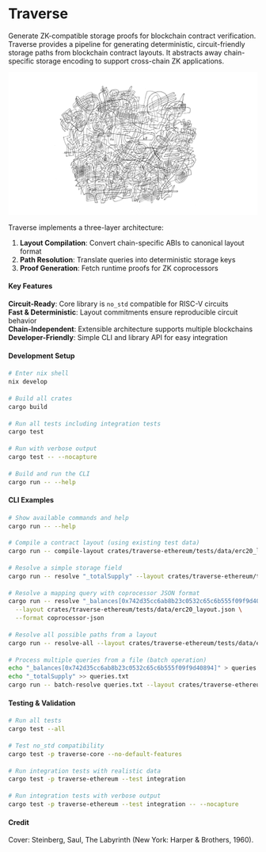 # Traverse

Generate ZK-compatible storage proofs for blockchain contract verification. Traverse provides a pipeline for generating deterministic, circuit-friendly storage paths from blockchain contract layouts. It abstracts away chain-specific storage encoding to support cross-chain ZK applications.

![](./labyrinth.png)

 Traverse implements a three-layer architecture:

1. **Layout Compilation**: Convert chain-specific ABIs to canonical layout format
2. **Path Resolution**: Translate queries into deterministic storage keys  
3. **Proof Generation**: Fetch runtime proofs for ZK coprocessors

#### Key Features

**Circuit-Ready**: Core library is `no_std` compatible for RISC-V circuits  
**Fast & Deterministic**: Layout commitments ensure reproducible circuit behavior  
**Chain-Independent**: Extensible architecture supports multiple blockchains  
**Developer-Friendly**: Simple CLI and library API for easy integration  

#### Development Setup

```bash
# Enter nix shell
nix develop

# Build all crates
cargo build

# Run all tests including integration tests
cargo test

# Run with verbose output
cargo test -- --nocapture

# Build and run the CLI
cargo run -- --help
```

#### CLI Examples

```bash
# Show available commands and help
cargo run -- --help

# Compile a contract layout (using existing test data)
cargo run -- compile-layout crates/traverse-ethereum/tests/data/erc20_layout.json

# Resolve a simple storage field
cargo run -- resolve "_totalSupply" --layout crates/traverse-ethereum/tests/data/erc20_layout.json

# Resolve a mapping query with coprocessor JSON format
cargo run -- resolve "_balances[0x742d35cc6ab8b23c0532c65c6b555f09f9d40894]" \
  --layout crates/traverse-ethereum/tests/data/erc20_layout.json \
  --format coprocessor-json

# Resolve all possible paths from a layout
cargo run -- resolve-all --layout crates/traverse-ethereum/tests/data/erc20_layout.json

# Process multiple queries from a file (batch operation)
echo "_balances[0x742d35cc6ab8b23c0532c65c6b555f09f9d40894]" > queries.txt
echo "_totalSupply" >> queries.txt
cargo run -- batch-resolve queries.txt --layout crates/traverse-ethereum/tests/data/erc20_layout.json
```

#### Testing & Validation

```bash
# Run all tests
cargo test --all

# Test no_std compatibility
cargo test -p traverse-core --no-default-features

# Run integration tests with realistic data
cargo test -p traverse-ethereum --test integration

# Run integration tests with verbose output
cargo test -p traverse-ethereum --test integration -- --nocapture
```

#### Credit

Cover: Steinberg, Saul, The Labyrinth (New York: Harper & Brothers, 1960).